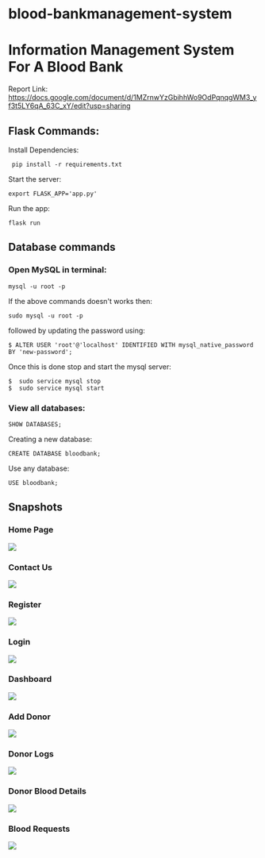 # blood-bankmanagement-system
# Information Management System For A Blood Bank
Report Link: https://docs.google.com/document/d/1MZrnwYzGbihhWo9OdPqnqgWM3_yf3t5LY6qA_63C_xY/edit?usp=sharing
## Flask Commands:
Install Dependencies:
```
 pip install -r requirements.txt
```
Start the server:
```
export FLASK_APP='app.py'
```
Run the app:
```
flask run
```
## Database commands
### Open MySQL in terminal:
```
mysql -u root -p
```
If the above commands doesn't works then:
```
sudo mysql -u root -p
```
followed by updating the password using:
```
$ ALTER USER 'root'@'localhost' IDENTIFIED WITH mysql_native_password BY 'new-password';
```
Once this is done stop and start the mysql server:
```
$  sudo service mysql stop
$  sudo service mysql start
```
### View all databases:
```
SHOW DATABASES;
```
Creating a new database:
```
CREATE DATABASE bloodbank;
```
Use any database:
```
USE bloodbank;
```

## Snapshots
### Home Page
![](snapshots/home.png)
### Contact Us
![](snapshots/contact.png)
### Register
![](snapshots/register.png)
### Login
![](snapshots/login.png)
### Dashboard
![](snapshots/dashboard.png)
### Add Donor
![](snapshots/donate.png)
### Donor Logs
![](snapshots/logs.png)
### Donor Blood Details
![](snapshots/details.png)
### Blood Requests
![](snapshots/requests.png)
